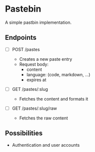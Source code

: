 # Pastebin

A simple pastbin implementation.

## Endpoints

- [ ] POST /pastes
  - Creates a new paste entry
  - Request body:
    - content
    - language: (code, markdown, ...)
    - expires at

- [ ] GET /pastes/:slug
  - Fetches the content and formats it

- [ ] GET /pastes/:slug/raw
  - Fetches the raw content

## Possibilities

- Authentication and user accounts
